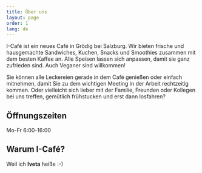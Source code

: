 ```yaml
---
title: Über uns
layout: page
order: 1
lang: de
---
```


I-Café ist ein neues Café in Grödig bei Salzburg. Wir bieten frische und hausgemachte Sandwiches, Kuchen, Snacks und Smoothies zusammen mit dem besten Kaffee an. Alle Speisen lassen sich anpassen, damit sie ganz zufrieden sind. Auch Veganer sind willkommen!

Sie können alle Leckereien gerade in dem Café genießen oder einfach mitnehmen, damit Sie zu dem wichtigen Meeting in der Arbeit rechtzeitig kommen. Oder vielleicht sich lieber mit der Familie, Freunden oder Kollegen bei uns treffen, gemütlich frühstucken und erst dann losfahren? 

## Öffnungszeiten

Mo-Fr 6:00-16:00

## Warum I-Café?
Weil ich **Iveta** heiße :-)